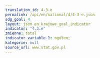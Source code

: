 ```yaml
---
translation_id: 4-3-e
permalink: /api/en/national/4/4-3-e.json
sdg_goal: 4
layout: json_en_krajowe_goal_indicator
indicator: "4.3.e"
zmienne: total
indicator_variable_1: ogółem;
kategorie: null
source_url: www.stat.gov.pl
---
```

